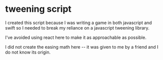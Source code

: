 # tweening script

I created this script because I was writing a game in both javascript and swift so I needed to break my reliance on a javascript tweening library.

I've avoided using react here to make it as approachable as possible.

I did not create the easing math here -- it was given to me by a friend and I do not know its origin.